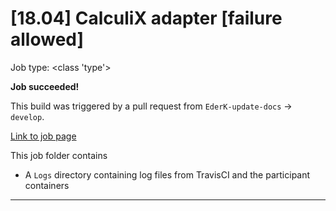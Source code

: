 # [18.04] CalculiX adapter [failure allowed]

Job type: <class 'type'>



**Job succeeded!**



This build was triggered by a pull request from `EderK-update-docs` → `develop`.



[Link to job page]({[job_link]})


This job folder contains
- A `Logs` directory containing log files from TravisCI and the participant containers


---

